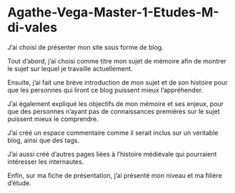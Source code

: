 # Agathe-Vega-Master-1-Etudes-M-di-vales

J’ai choisi de présenter mon site sous forme de blog. 

Tout d’abord, j’ai choisi comme titre mon sujet de mémoire afin de montrer le sujet sur lequel je travaille actuellement. 

Ensuite, j’ai fait une brève introduction de mon sujet et de son histoire pour que les personnes qui liront ce blog puissent mieux l’appréhender. 

J’ai également expliqué les objectifs de mon mémoire et ses enjeux, pour que des personnes n’ayant pas de connaissances premières sur le sujet puissent mieux le comprendre. 

J’ai créé un espace commentaire comme il serait inclus sur un véritable blog, ainsi que des tags. 

J’ai aussi créé d’autres pages liées à l’histoire médiévale qui pourraient intéresser les internautes. 

Enfin, sur ma fiche de présentation, j’ai présenté mon niveau et ma filière d’étude.

